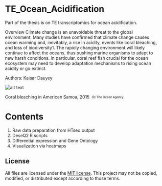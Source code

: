 # TE_Ocean_Acidification
Part of the thesis is on TE transcriptomics for ocean acidification.

Overview
Climate change is an unavoidable threat to the global environment.
 Many studies have confirmed that climate change causes ocean warming and, inevitably, a rise in acidity, events like coral bleaching, and loss of biodiversity1. The rapidly changing environment will likely continue to affect the oceans, thus pushing marine organisms to adapt to new harsh conditions. In particular, coral reef fish crucial for the ocean ecosystem may need to develop adaptation mechanisms to rising ocean acidity or go extinct.
 
Authors:
Kaisar Dauyey 

![alt text](https://d2zmi9say0r1yj.cloudfront.net/OceanImageBank_TheOceanAgency_Bleaching_55.jpg)

Coral bleaching in American Samoa, 2015.
<sub><sup>(R) The Ocean Agency <sub><sup>

# Contents

1. Raw data preparation from HTseq output
2. DeseQ2 R scripts
3. Differential expression and Gene Ontology 
4. Visualization via heatmaps 

## License
All files are licensed under the [MIT license](http://opensource.org/licenses/MIT). This project may not be copied, modified, or distributed except according to those terms.

